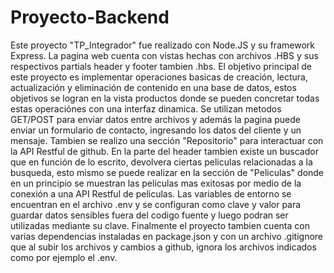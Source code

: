 # Proyecto-Backend
 
Este proyecto "TP_Integrador" fue realizado con Node.JS y su framework Express.
La pagina web cuenta con vistas hechas con archivos .HBS y sus respectivos partials header y footer tambien .hbs.
El objetivo principal de este proyecto es implementar operaciones basicas de  creación, lectura, actualización y eliminación de contenido en una base de datos,
estos objetivos se logran en la vista productos donde se pueden concretar todas estas operaciónes con una interfaz dinamica. Se utilizan metodos GET/POST para enviar datos entre archivos y además la pagina puede enviar un formulario de contacto, ingresando los datos del cliente y un mensaje. Tambien se realizo una sección "Repositorio" para interactuar con la API Restful de github. En la parte del header tambien existe un buscador que en función de lo escrito, devolvera ciertas peliculas relacionadas a la busqueda, esto mismo se puede realizar en la sección de "Peliculas" donde en un principio se muestran las peliculas mas exitosas por medio de la conexión a una API Restful de peliculas.
Las variables de entorno se encuentran en el archivo .env y se configuran como clave y valor para guardar datos sensibles fuera del codigo fuente y luego podran ser utilizadas mediante su clave. Finalmente el proyecto tambien cuenta con varias dependencias instaladas en package.json y con un archivo .gitignore que al subir los archivos y cambios a github, ignora los archivos indicados como por ejemplo el .env.
